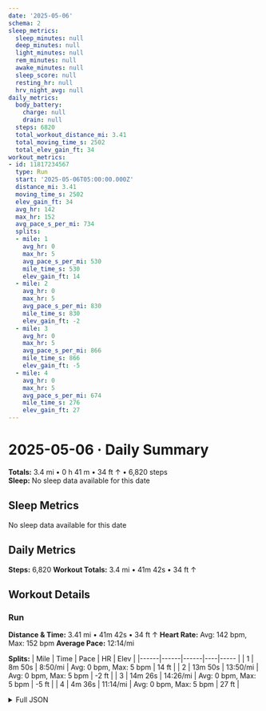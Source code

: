 ```yaml
---
date: '2025-05-06'
schema: 2
sleep_metrics:
  sleep_minutes: null
  deep_minutes: null
  light_minutes: null
  rem_minutes: null
  awake_minutes: null
  sleep_score: null
  resting_hr: null
  hrv_night_avg: null
daily_metrics:
  body_battery:
    charge: null
    drain: null
  steps: 6820
  total_workout_distance_mi: 3.41
  total_moving_time_s: 2502
  total_elev_gain_ft: 34
workout_metrics:
- id: 11817234567
  type: Run
  start: '2025-05-06T05:00:00.000Z'
  distance_mi: 3.41
  moving_time_s: 2502
  elev_gain_ft: 34
  avg_hr: 142
  max_hr: 152
  avg_pace_s_per_mi: 734
  splits:
  - mile: 1
    avg_hr: 0
    max_hr: 5
    avg_pace_s_per_mi: 530
    mile_time_s: 530
    elev_gain_ft: 14
  - mile: 2
    avg_hr: 0
    max_hr: 5
    avg_pace_s_per_mi: 830
    mile_time_s: 830
    elev_gain_ft: -2
  - mile: 3
    avg_hr: 0
    max_hr: 5
    avg_pace_s_per_mi: 866
    mile_time_s: 866
    elev_gain_ft: -5
  - mile: 4
    avg_hr: 0
    max_hr: 5
    avg_pace_s_per_mi: 674
    mile_time_s: 276
    elev_gain_ft: 27
---
```

# 2025-05-06 · Daily Summary
**Totals:** 3.4 mi • 0 h 41 m • 34 ft ↑ • 6,820 steps  
**Sleep:** No sleep data available for this date

## Sleep Metrics
No sleep data available for this date

## Daily Metrics
**Steps:** 6,820
**Workout Totals:** 3.4 mi • 41m 42s • 34 ft ↑

## Workout Details
### Run
**Distance & Time:** 3.41 mi • 41m 42s • 34 ft ↑
**Heart Rate:** Avg: 142 bpm, Max: 152 bpm
**Average Pace:** 12:14/mi

**Splits:**
| Mile | Time | Pace | HR | Elev |
|------|------|------|----|----- |
| 1 | 8m 50s | 8:50/mi | Avg: 0 bpm, Max: 5 bpm | 14 ft |
| 2 | 13m 50s | 13:50/mi | Avg: 0 bpm, Max: 5 bpm | -2 ft |
| 3 | 14m 26s | 14:26/mi | Avg: 0 bpm, Max: 5 bpm | -5 ft |
| 4 | 4m 36s | 11:14/mi | Avg: 0 bpm, Max: 5 bpm | 27 ft |


<details>
<summary>Full JSON</summary>

```json
{
  "date": "2025-05-06",
  "schema": 2,
  "sleep_metrics": {
    "sleep_minutes": null,
    "deep_minutes": null,
    "light_minutes": null,
    "rem_minutes": null,
    "awake_minutes": null,
    "sleep_score": null,
    "resting_hr": null,
    "hrv_night_avg": null
  },
  "daily_metrics": {
    "body_battery": {
      "charge": null,
      "drain": null
    },
    "steps": 6820,
    "total_workout_distance_mi": 3.41,
    "total_moving_time_s": 2502,
    "total_elev_gain_ft": 34
  },
  "workout_metrics": [
    {
      "id": 11817234567,
      "type": "Run",
      "start": "2025-05-06T05:00:00.000Z",
      "distance_mi": 3.41,
      "moving_time_s": 2502,
      "elev_gain_ft": 34,
      "avg_hr": 142,
      "max_hr": 152,
      "avg_pace_s_per_mi": 734,
      "splits": [
        {
          "mile": 1,
          "avg_hr": 0,
          "max_hr": 5,
          "avg_pace_s_per_mi": 530,
          "mile_time_s": 530,
          "elev_gain_ft": 14
        },
        {
          "mile": 2,
          "avg_hr": 0,
          "max_hr": 5,
          "avg_pace_s_per_mi": 830,
          "mile_time_s": 830,
          "elev_gain_ft": -2
        },
        {
          "mile": 3,
          "avg_hr": 0,
          "max_hr": 5,
          "avg_pace_s_per_mi": 866,
          "mile_time_s": 866,
          "elev_gain_ft": -5
        },
        {
          "mile": 4,
          "avg_hr": 0,
          "max_hr": 5,
          "avg_pace_s_per_mi": 674,
          "mile_time_s": 276,
          "elev_gain_ft": 27
        }
      ]
    }
  ]
}
```
</details>
